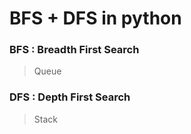 
# BFS + DFS in python

### BFS : Breadth First Search
> Queue

### DFS : Depth First Search
> Stack
